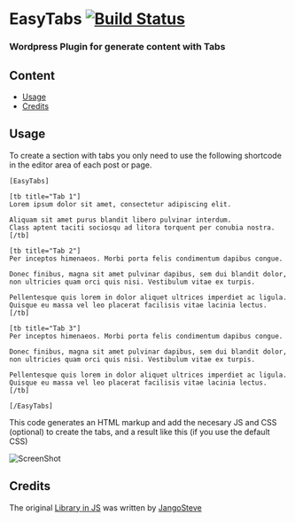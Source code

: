 # EasyTabs [![Build Status](https://travis-ci.org/mitogh/WP-EasyTabs.png)](https://travis-ci.org/mitogh/WP-EasyTabs) #
### Wordpress Plugin for generate content with Tabs ###

## Content ##
- [Usage](#uage)
- [Credits](#credits)

## Usage ##

To create a section with tabs you only need to use the following shortcode in the editor area of each post or page.

```
[EasyTabs]

[tb title="Tab 1"]
Lorem ipsum dolor sit amet, consectetur adipiscing elit.

Aliquam sit amet purus blandit libero pulvinar interdum.
Class aptent taciti sociosqu ad litora torquent per conubia nostra.
[/tb]

[tb title="Tab 2"]
Per inceptos himenaeos. Morbi porta felis condimentum dapibus congue.

Donec finibus, magna sit amet pulvinar dapibus, sem dui blandit dolor, non ultricies quam orci quis nisi. Vestibulum vitae ex turpis.

Pellentesque quis lorem in dolor aliquet ultrices imperdiet ac ligula.
Quisque eu massa vel leo placerat facilisis vitae lacinia lectus.
[/tb]

[tb title="Tab 3"]
Per inceptos himenaeos. Morbi porta felis condimentum dapibus congue.

Donec finibus, magna sit amet pulvinar dapibus, sem dui blandit dolor, non ultricies quam orci quis nisi. Vestibulum vitae ex turpis.

Pellentesque quis lorem in dolor aliquet ultrices imperdiet ac ligula.
Quisque eu massa vel leo placerat facilisis vitae lacinia lectus.
[/tb]

[/EasyTabs]
```

This code generates an HTML markup and add the necesary JS and CSS (optional) to create the tabs, and a result like this (if you use the default CSS)

![ScreenShot](https://raw.githubusercontent.com/mitogh/WP-EasyTabs/master/assets/example.png)

## Credits ##

The original [Library in JS](https://github.com/JangoSteve/jQuery-EasyTabs) was written by [JangoSteve](https://github.com/JangoSteve)
